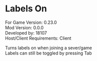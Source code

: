 # Labels On
For Game Version: 0.23.0  
Mod Version: 0.0.0  
Developed by: 18107  
Host/Client Requirements: Client

Turns labels on when joining a sever/game  
Labels can still be toggled by pressing Tab
